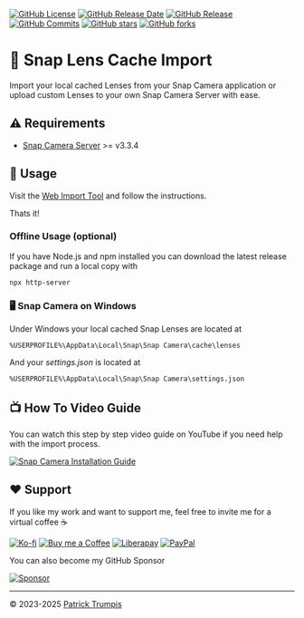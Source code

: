 [![GitHub License](https://img.shields.io/github/license/ptrumpis/snap-lens-cache-import)](https://github.com/ptrumpis/snap-lens-cache-import?tab=GPL-3.0-1-ov-file)
[![GitHub Release Date](https://img.shields.io/github/release-date/ptrumpis/snap-lens-cache-import)](https://github.com/ptrumpis/snap-lens-cache-import/releases/latest)
[![GitHub Release](https://img.shields.io/github/v/release/ptrumpis/snap-lens-cache-import)](https://github.com/ptrumpis/snap-lens-cache-import/releases/latest)
[![GitHub Commits](https://img.shields.io/github/commit-activity/t/ptrumpis/snap-lens-cache-import)](https://github.com/ptrumpis/snap-lens-cache-import/commits)
[![GitHub stars](https://img.shields.io/github/stars/ptrumpis/snap-lens-cache-import?style=flat)](https://github.com/ptrumpis/snap-lens-cache-import/stargazers) 
[![GitHub forks](https://img.shields.io/github/forks/ptrumpis/snap-lens-cache-import?style=flat)](https://github.com/ptrumpis/snap-lens-cache-import/forks)

# 👻 Snap Lens Cache Import
Import your local cached Lenses from your Snap Camera application or upload custom Lenses to your own Snap Camera Server with ease.

## ⚠️ Requirements
- [Snap Camera Server](https://github.com/ptrumpis/snap-camera-server) >= v3.3.4

## 🚀 Usage
Visit the [Web Import Tool](https://ptrumpis.github.io/snap-lens-cache-import/) and follow the instructions.  

Thats it!

### Offline Usage (optional)
If you have Node.js and npm installed you can download the latest release package and run a local copy with
```
npx http-server
```

### 🖥️ Snap Camera on Windows
Under Windows your local cached Snap Lenses are located at
```
%USERPROFILE%\AppData\Local\Snap\Snap Camera\cache\lenses
```

And your *settings.json* is located at
```
%USERPROFILE%\AppData\Local\Snap\Snap Camera\settings.json
```

## 📺 How To Video Guide
You can watch this step by step video guide on YouTube if you need help with the import process.

[![Snap Camera Installation Guide](https://img.youtube.com/vi/alo49et3QxY/0.jpg)](https://www.youtube.com/watch?v=alo49et3QxY)

## ❤️ Support
If you like my work and want to support me, feel free to invite me for a virtual coffee ☕  

[![Ko-fi](https://img.shields.io/badge/Ko--fi-F16061?style=for-the-badge&logo=ko-fi&logoColor=white)](https://ko-fi.com/ptrumpis)
[![Buy me a Coffee](https://img.shields.io/badge/Buy_Me_A_Coffee-FFDD00?style=for-the-badge&logo=buy-me-a-coffee&logoColor=black)](https://www.buymeacoffee.com/ptrumpis)
[![Liberapay](https://img.shields.io/badge/Liberapay-F6C915?style=for-the-badge&logo=liberapay&logoColor=black)](https://liberapay.com/ptrumpis/)
[![PayPal](https://img.shields.io/badge/PayPal-00457C?style=for-the-badge&logo=paypal&logoColor=white)](https://www.paypal.com/donate/?hosted_button_id=D2T92FVZAE65L)

You can also become my GitHub Sponsor  

[![Sponsor](https://img.shields.io/badge/sponsor-30363D?style=for-the-badge&logo=GitHub-Sponsors&logoColor=#white)](https://github.com/sponsors/ptrumpis)

---

© 2023-2025 [Patrick Trumpis](https://github.com/ptrumpis)
